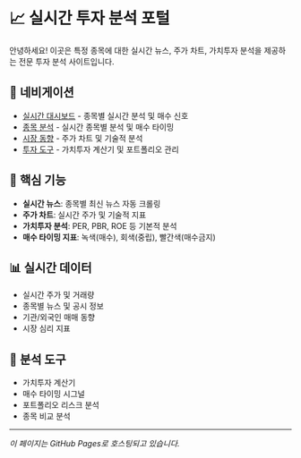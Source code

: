 # 📈 실시간 투자 분석 포털

안녕하세요! 이곳은 특정 종목에 대한 실시간 뉴스, 주가 차트, 가치투자 분석을 제공하는 전문 투자 분석 사이트입니다.

## 📱 네비게이션
- [실시간 대시보드](/dashboard.html) - 종목별 실시간 분석 및 매수 신호
- [종목 분석](/about/) - 실시간 종목별 분석 및 매수 타이밍
- [시장 동향](/projects/) - 주가 차트 및 기술적 분석
- [투자 도구](/contact/) - 가치투자 계산기 및 포트폴리오 관리

## 🎯 핵심 기능
- **실시간 뉴스**: 종목별 최신 뉴스 자동 크롤링
- **주가 차트**: 실시간 주가 및 기술적 지표
- **가치투자 분석**: PER, PBR, ROE 등 기본적 분석
- **매수 타이밍 지표**: 녹색(매수), 회색(중립), 빨간색(매수금지)

## 📊 실시간 데이터
- 실시간 주가 및 거래량
- 종목별 뉴스 및 공시 정보
- 기관/외국인 매매 동향
- 시장 심리 지표

## 🔧 분석 도구
- 가치투자 계산기
- 매수 타이밍 시그널
- 포트폴리오 리스크 분석
- 종목 비교 분석

---
*이 페이지는 GitHub Pages로 호스팅되고 있습니다.*
